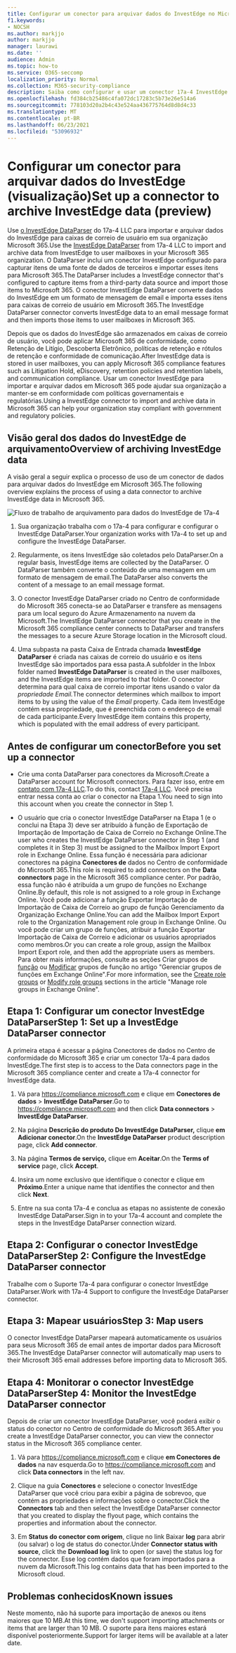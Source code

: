 ```yaml
---
title: Configurar um conector para arquivar dados do InvestEdge no Microsoft 365
f1.keywords:
- NOCSH
ms.author: markjjo
author: markjjo
manager: laurawi
ms.date: ''
audience: Admin
ms.topic: how-to
ms.service: O365-seccomp
localization_priority: Normal
ms.collection: M365-security-compliance
description: Saiba como configurar e usar um conector 17a-4 InvestEdge DataParser para importar e arquivar dados do InvestEdge no Microsoft 365.
ms.openlocfilehash: fd384cb25486c4fa072dc17283c5b73e26e514a6
ms.sourcegitcommit: 778103d20a2b4c43e524aa436775764d8d8d4c33
ms.translationtype: MT
ms.contentlocale: pt-BR
ms.lasthandoff: 06/23/2021
ms.locfileid: "53096932"
---
```

# <a name="set-up-a-connector-to-archive-investedge-data-preview"></a><span data-ttu-id="7e416-103">Configurar um conector para arquivar dados do InvestEdge (visualização)</span><span class="sxs-lookup"><span data-stu-id="7e416-103">Set up a connector to archive InvestEdge data (preview)</span></span>

<span data-ttu-id="7e416-104">Use [o InvestEdge DataParser](https://www.17a-4.com/investedge-dataparser/) do 17a-4 LLC para importar e arquivar dados do InvestEdge para caixas de correio de usuário em sua organização Microsoft 365.</span><span class="sxs-lookup"><span data-stu-id="7e416-104">Use the [InvestEdge DataParser](https://www.17a-4.com/investedge-dataparser/) from 17a-4 LLC to import and archive data from InvestEdge to user mailboxes in your Microsoft 365 organization.</span></span> <span data-ttu-id="7e416-105">O DataParser inclui um conector InvestEdge configurado para capturar itens de uma fonte de dados de terceiros e importar esses itens para Microsoft 365.</span><span class="sxs-lookup"><span data-stu-id="7e416-105">The DataParser includes a InvestEdge connector that's configured to capture items from a third-party data source and import those items to Microsoft 365.</span></span> <span data-ttu-id="7e416-106">O conector InvestEdge DataParser converte dados do InvestEdge em um formato de mensagem de email e importa esses itens para caixas de correio de usuário em Microsoft 365.</span><span class="sxs-lookup"><span data-stu-id="7e416-106">The InvestEdge DataParser connector converts InvestEdge data to an email message format and then imports those items to user mailboxes in Microsoft 365.</span></span>

<span data-ttu-id="7e416-107">Depois que os dados do InvestEdge são armazenados em caixas de correio de usuário, você pode aplicar Microsoft 365 de conformidade, como Retenção de Litígio, Descoberta Eletrônico, políticas de retenção e rótulos de retenção e conformidade de comunicação.</span><span class="sxs-lookup"><span data-stu-id="7e416-107">After InvestEdge data is stored in user mailboxes, you can apply Microsoft 365 compliance features such as Litigation Hold, eDiscovery, retention policies and retention labels, and communication compliance.</span></span> <span data-ttu-id="7e416-108">Usar um conector InvestEdge para importar e arquivar dados em Microsoft 365 pode ajudar sua organização a manter-se em conformidade com políticas governamentais e regulatórias.</span><span class="sxs-lookup"><span data-stu-id="7e416-108">Using a InvestEdge connector to import and archive data in Microsoft 365 can help your organization stay compliant with government and regulatory policies.</span></span>

## <a name="overview-of-archiving-investedge-data"></a><span data-ttu-id="7e416-109">Visão geral dos dados do InvestEdge de arquivamento</span><span class="sxs-lookup"><span data-stu-id="7e416-109">Overview of archiving InvestEdge data</span></span>

<span data-ttu-id="7e416-110">A visão geral a seguir explica o processo de uso de um conector de dados para arquivar dados do InvestEdge em Microsoft 365.</span><span class="sxs-lookup"><span data-stu-id="7e416-110">The following overview explains the process of using a data connector to archive InvestEdge data in Microsoft 365.</span></span>

![Fluxo de trabalho de arquivamento para dados do InvestEdge de 17a-4](../media/InvestEdgeDataParserConnectorWorkflow.png)

1. <span data-ttu-id="7e416-112">Sua organização trabalha com o 17a-4 para configurar e configurar o InvestEdge DataParser.</span><span class="sxs-lookup"><span data-stu-id="7e416-112">Your organization works with 17a-4 to set up and configure the InvestEdge DataParser.</span></span>

2. <span data-ttu-id="7e416-113">Regularmente, os itens InvestEdge são coletados pelo DataParser.</span><span class="sxs-lookup"><span data-stu-id="7e416-113">On a regular basis, InvestEdge items are collected by the DataParser.</span></span> <span data-ttu-id="7e416-114">O DataParser também converte o conteúdo de uma mensagem em um formato de mensagem de email.</span><span class="sxs-lookup"><span data-stu-id="7e416-114">The DataParser also converts the content of a message to an email message format.</span></span>

3. <span data-ttu-id="7e416-115">O conector InvestEdge DataParser criado no Centro de conformidade do Microsoft 365 conecta-se ao DataParser e transfere as mensagens para um local seguro do Azure Armazenamento na nuvem da Microsoft.</span><span class="sxs-lookup"><span data-stu-id="7e416-115">The InvestEdge DataParser connector that you create in the Microsoft 365 compliance center connects to DataParser and transfers the messages to a secure Azure Storage location in the Microsoft cloud.</span></span>

4. <span data-ttu-id="7e416-116">Uma subpasta na pasta Caixa de Entrada chamada **InvestEdge DataParser** é criada nas caixas de correio do usuário e os itens InvestEdge são importados para essa pasta.</span><span class="sxs-lookup"><span data-stu-id="7e416-116">A subfolder in the Inbox folder named **InvestEdge DataParser** is created in the user mailboxes, and the InvestEdge items are imported to that folder.</span></span> <span data-ttu-id="7e416-117">O conector determina para qual caixa de correio importar itens usando o valor da *propriedade Email.*</span><span class="sxs-lookup"><span data-stu-id="7e416-117">The connector determines which mailbox to import items to by using the value of the *Email* property.</span></span> <span data-ttu-id="7e416-118">Cada item InvestEdge contém essa propriedade, que é preenchida com o endereço de email de cada participante.</span><span class="sxs-lookup"><span data-stu-id="7e416-118">Every InvestEdge item contains this property, which is populated with the email address of every participant.</span></span>

## <a name="before-you-set-up-a-connector"></a><span data-ttu-id="7e416-119">Antes de configurar um conector</span><span class="sxs-lookup"><span data-stu-id="7e416-119">Before you set up a connector</span></span>

- <span data-ttu-id="7e416-120">Crie uma conta DataParser para conectores da Microsoft.</span><span class="sxs-lookup"><span data-stu-id="7e416-120">Create a DataParser account for Microsoft connectors.</span></span> <span data-ttu-id="7e416-121">Para fazer isso, entre em [contato com 17a-4 LLC](https://www.17a-4.com/contact/).</span><span class="sxs-lookup"><span data-stu-id="7e416-121">To do this, contact [17a-4 LLC](https://www.17a-4.com/contact/).</span></span> <span data-ttu-id="7e416-122">Você precisa entrar nessa conta ao criar o conector na Etapa 1.</span><span class="sxs-lookup"><span data-stu-id="7e416-122">You need to sign into this account when you create the connector in Step 1.</span></span>

- <span data-ttu-id="7e416-123">O usuário que cria o conector InvestEdge DataParser na Etapa 1 (e o conclui na Etapa 3) deve ser atribuído à função de Exportação de Importação de Importação de Caixa de Correio no Exchange Online.</span><span class="sxs-lookup"><span data-stu-id="7e416-123">The user who creates the InvestEdge DataParser connector in Step 1 (and completes it in Step 3) must be assigned to the Mailbox Import Export role in Exchange Online.</span></span> <span data-ttu-id="7e416-124">Essa função é necessária para adicionar conectores na página **Conectores de** dados no Centro de conformidade do Microsoft 365.</span><span class="sxs-lookup"><span data-stu-id="7e416-124">This role is required to add connectors on the **Data connectors** page in the Microsoft 365 compliance center.</span></span> <span data-ttu-id="7e416-125">Por padrão, essa função não é atribuída a um grupo de funções no Exchange Online.</span><span class="sxs-lookup"><span data-stu-id="7e416-125">By default, this role is not assigned to a role group in Exchange Online.</span></span> <span data-ttu-id="7e416-126">Você pode adicionar a função Exportar Importação de Importação de Caixa de Correio ao grupo de função Gerenciamento da Organização Exchange Online.</span><span class="sxs-lookup"><span data-stu-id="7e416-126">You can add the Mailbox Import Export role to the Organization Management role group in Exchange Online.</span></span> <span data-ttu-id="7e416-127">Ou você pode criar um grupo de funções, atribuir a função Exportar Importação de Caixa de Correio e adicionar os usuários apropriados como membros.</span><span class="sxs-lookup"><span data-stu-id="7e416-127">Or you can create a role group, assign the Mailbox Import Export role, and then add the appropriate users as members.</span></span> <span data-ttu-id="7e416-128">Para obter mais informações, consulte as seções Criar grupos de [função](/Exchange/permissions-exo/role-groups#create-role-groups) ou [Modificar](/Exchange/permissions-exo/role-groups#modify-role-groups) grupos de função no artigo "Gerenciar grupos de funções em Exchange Online".</span><span class="sxs-lookup"><span data-stu-id="7e416-128">For more information, see the [Create role groups](/Exchange/permissions-exo/role-groups#create-role-groups) or [Modify role groups](/Exchange/permissions-exo/role-groups#modify-role-groups) sections in the article "Manage role groups in Exchange Online".</span></span>

## <a name="step-1-set-up-a-investedge-dataparser-connector"></a><span data-ttu-id="7e416-129">Etapa 1: Configurar um conector InvestEdge DataParser</span><span class="sxs-lookup"><span data-stu-id="7e416-129">Step 1: Set up a InvestEdge DataParser connector</span></span>

<span data-ttu-id="7e416-130">A primeira etapa é acessar a página Conectores de dados no Centro de conformidade do Microsoft 365 e criar um conector 17a-4 para dados InvestEdge.</span><span class="sxs-lookup"><span data-stu-id="7e416-130">The first step is to access to the Data connectors page in the Microsoft 365 compliance center and create a 17a-4 connector for InvestEdge data.</span></span>

1. <span data-ttu-id="7e416-131">Vá para <https://compliance.microsoft.com> e clique em **Conectores de dados**  >  **InvestEdge DataParser**.</span><span class="sxs-lookup"><span data-stu-id="7e416-131">Go to <https://compliance.microsoft.com> and then click **Data connectors** > **InvestEdge DataParser**.</span></span>

2. <span data-ttu-id="7e416-132">Na página **Descrição do produto Do InvestEdge DataParser,** clique **em Adicionar conector**.</span><span class="sxs-lookup"><span data-stu-id="7e416-132">On the **InvestEdge DataParser** product description page, click **Add connector**.</span></span>

3. <span data-ttu-id="7e416-133">Na página **Termos de serviço,** clique em **Aceitar**.</span><span class="sxs-lookup"><span data-stu-id="7e416-133">On the **Terms of service** page, click **Accept**.</span></span>

4. <span data-ttu-id="7e416-134">Insira um nome exclusivo que identifique o conector e clique em **Próximo**.</span><span class="sxs-lookup"><span data-stu-id="7e416-134">Enter a unique name that identifies the connector and then click **Next**.</span></span>

5. <span data-ttu-id="7e416-135">Entre na sua conta 17a-4 e conclua as etapas no assistente de conexão InvestEdge DataParser.</span><span class="sxs-lookup"><span data-stu-id="7e416-135">Sign in to your 17a-4 account and complete the steps in the InvestEdge DataParser connection wizard.</span></span>

## <a name="step-2-configure-the-investedge-dataparser-connector"></a><span data-ttu-id="7e416-136">Etapa 2: Configurar o conector InvestEdge DataParser</span><span class="sxs-lookup"><span data-stu-id="7e416-136">Step 2: Configure the InvestEdge DataParser connector</span></span>

<span data-ttu-id="7e416-137">Trabalhe com o Suporte 17a-4 para configurar o conector InvestEdge DataParser.</span><span class="sxs-lookup"><span data-stu-id="7e416-137">Work with 17a-4 Support to configure the InvestEdge DataParser connector.</span></span>

## <a name="step-3-map-users"></a><span data-ttu-id="7e416-138">Etapa 3: Mapear usuários</span><span class="sxs-lookup"><span data-stu-id="7e416-138">Step 3: Map users</span></span>

<span data-ttu-id="7e416-139">O conector InvestEdge DataParser mapeará automaticamente os usuários para seus Microsoft 365 de email antes de importar dados para Microsoft 365.</span><span class="sxs-lookup"><span data-stu-id="7e416-139">The InvestEdge DataParser connector will automatically map users to their Microsoft 365 email addresses before importing data to Microsoft 365.</span></span>

## <a name="step-4-monitor-the-investedge-dataparser-connector"></a><span data-ttu-id="7e416-140">Etapa 4: Monitorar o conector InvestEdge DataParser</span><span class="sxs-lookup"><span data-stu-id="7e416-140">Step 4: Monitor the InvestEdge DataParser connector</span></span>

<span data-ttu-id="7e416-141">Depois de criar um conector InvestEdge DataParser, você poderá exibir o status do conector no Centro de conformidade do Microsoft 365.</span><span class="sxs-lookup"><span data-stu-id="7e416-141">After you create a InvestEdge DataParser connector, you can view the connector status in the Microsoft 365 compliance center.</span></span>

1. <span data-ttu-id="7e416-142">Vá para <https://compliance.microsoft.com> e clique **em Conectores de dados** na nav esquerda.</span><span class="sxs-lookup"><span data-stu-id="7e416-142">Go to <https://compliance.microsoft.com> and click **Data connectors** in the left nav.</span></span>

2. <span data-ttu-id="7e416-143">Clique na guia **Conectores** e selecione o conector InvestEdge DataParser que você criou para exibir a página de sobrevoo, que contém as propriedades e informações sobre o conector.</span><span class="sxs-lookup"><span data-stu-id="7e416-143">Click the **Connectors** tab and then select the InvestEdge DataParser connector that you created to display the flyout page, which contains the properties and information about the connector.</span></span>

3. <span data-ttu-id="7e416-144">Em **Status do conector com origem**, clique no link Baixar **log** para abrir (ou salvar) o log de status do conector.</span><span class="sxs-lookup"><span data-stu-id="7e416-144">Under **Connector status with source**, click the **Download log** link to open (or save) the status log for the connector.</span></span> <span data-ttu-id="7e416-145">Esse log contém dados que foram importados para a nuvem da Microsoft.</span><span class="sxs-lookup"><span data-stu-id="7e416-145">This log contains data that has been imported to the Microsoft cloud.</span></span>

## <a name="known-issues"></a><span data-ttu-id="7e416-146">Problemas conhecidos</span><span class="sxs-lookup"><span data-stu-id="7e416-146">Known issues</span></span>

<span data-ttu-id="7e416-147">Neste momento, não há suporte para importação de anexos ou itens maiores que 10 MB.</span><span class="sxs-lookup"><span data-stu-id="7e416-147">At this time, we don't support importing attachments or items that are larger than 10 MB.</span></span> <span data-ttu-id="7e416-148">O suporte para itens maiores estará disponível posteriormente.</span><span class="sxs-lookup"><span data-stu-id="7e416-148">Support for larger items will be available at a later date.</span></span>
